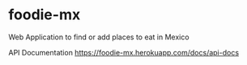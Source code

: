 # foodie-mx
Web Application to find or add places to eat in Mexico

API Documentation
https://foodie-mx.herokuapp.com/docs/api-docs

